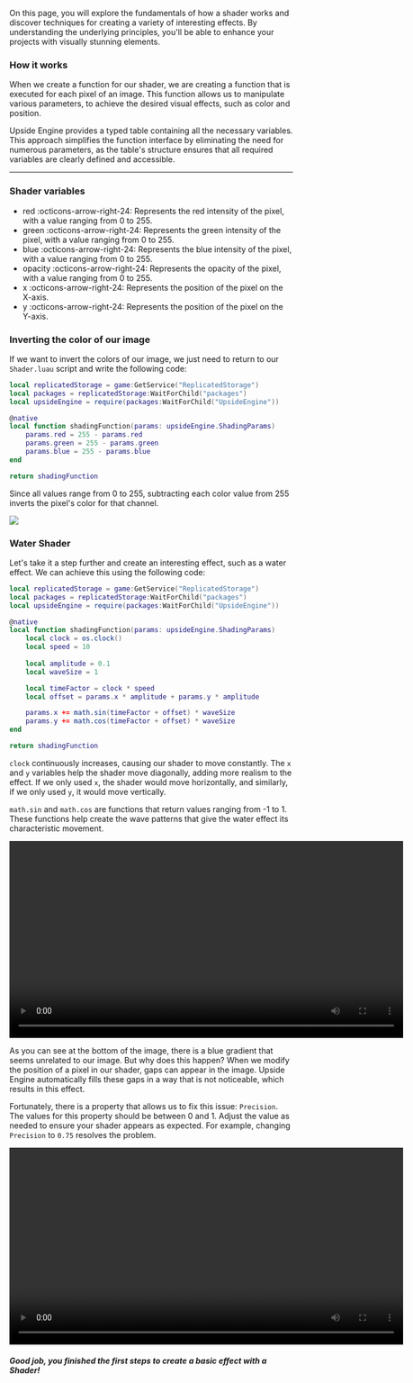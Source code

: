On this page, you will explore the fundamentals of how a shader works and discover techniques for creating a variety of interesting effects. By understanding the underlying principles, you'll be able to enhance your projects with visually stunning elements.

### How it works
When we create a function for our shader, we are creating a function that is executed for each pixel of an image. This function allows us to manipulate various parameters, to achieve the desired visual effects, such as color and position.

Upside Engine provides a typed table containing all the necessary variables. This approach simplifies the function interface by eliminating the need for numerous parameters, as the table's structure ensures that all required variables are clearly defined and accessible.
___

### Shader variables
- red :octicons-arrow-right-24: Represents the red intensity of the pixel, with a value ranging from 0 to 255.
- green :octicons-arrow-right-24: Represents the green intensity of the pixel, with a value ranging from 0 to 255.
- blue :octicons-arrow-right-24: Represents the blue intensity of the pixel, with a value ranging from 0 to 255.
- opacity :octicons-arrow-right-24: Represents the opacity of the pixel, with a value ranging from 0 to 255.
- x :octicons-arrow-right-24: Represents the position of the pixel on the X-axis.
- y :octicons-arrow-right-24: Represents the position of the pixel on the Y-axis.

### Inverting the color of our image
If we want to invert the colors of our image, we just need to return to our `Shader.luau` script and write the following code:
```lua
local replicatedStorage = game:GetService("ReplicatedStorage")
local packages = replicatedStorage:WaitForChild("packages")
local upsideEngine = require(packages:WaitForChild("UpsideEngine"))

@native
local function shadingFunction(params: upsideEngine.ShadingParams)
    params.red = 255 - params.red
    params.green = 255 - params.green
    params.blue = 255 - params.blue
end

return shadingFunction
```

Since all values range from 0 to 255, subtracting each color value from 255 inverts the pixel's color for that channel.

![](../../assets/inverted.png)

### Water Shader
Let's take it a step further and create an interesting effect, such as a water effect. We can achieve this using the following code:
```lua
local replicatedStorage = game:GetService("ReplicatedStorage")
local packages = replicatedStorage:WaitForChild("packages")
local upsideEngine = require(packages:WaitForChild("UpsideEngine"))

@native
local function shadingFunction(params: upsideEngine.ShadingParams)
    local clock = os.clock()
    local speed = 10
	
    local amplitude = 0.1
    local waveSize = 1

    local timeFactor = clock * speed
    local offset = params.x * amplitude + params.y * amplitude

    params.x += math.sin(timeFactor + offset) * waveSize
    params.y += math.cos(timeFactor + offset) * waveSize
end

return shadingFunction
```
`clock` continuously increases, causing our shader to move constantly. The `x` and `y` variables help the shader move diagonally, adding more realism to the effect. If we only used `x`, the shader would move horizontally, and similarly, if we only used `y`, it would move vertically.
 
`math.sin` and `math.cos` are functions that return values ranging from -1 to 1. These functions help create the wave patterns that give the water effect its characteristic movement.

<video width="700" controls>
  <source src="../../assets/visualBug.mp4" type="video/mp4">
</video>

As you can see at the bottom of the image, there is a blue gradient that seems unrelated to our image. But why does this happen? When we modify the position of a pixel in our shader, gaps can appear in the image.  Upside Engine automatically fills these gaps in a way that is not noticeable, which results in this effect.

Fortunately, there is a property that allows us to fix this issue: `Precision`. The values for this property should be between 0 and 1. Adjust the value as needed to ensure your shader appears as expected. For example, changing `Precision` to `0.75` resolves the problem.

<video width="700" controls>
  <source src="../../assets/waterShader.mp4" type="video/mp4">
</video>

##### Good job, you finished the first steps to create a basic effect with a Shader!